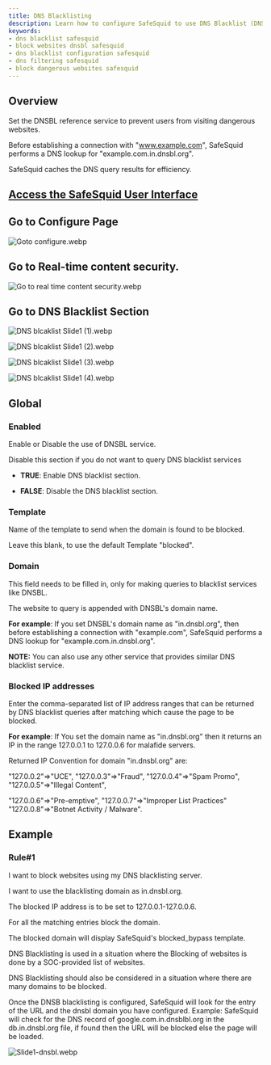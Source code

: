 ```yaml
---
title: DNS Blacklisting
description: Learn how to configure SafeSquid to use DNS Blacklist (DNSBL) services to block access to dangerous websites based on DNS queries and blacklist services.
keywords:
- dns blacklist safesquid
- block websites dnsbl safesquid
- dns blacklist configuration safesquid
- dns filtering safesquid
- block dangerous websites safesquid
---
```


## Overview

Set the DNSBL reference service to prevent users from visiting dangerous websites.

Before establishing a connection with "www.example.com", SafeSquid performs a DNS lookup for "example.com.in.dnsbl.org".

SafeSquid caches the DNS query results for efficiency.

## [Access the SafeSquid User Interface](/docs/08-SafeSquid%20Interface/Accessing%20the%20SafeSquid%20Interface.md)

## Go to Configure Page

![Goto configure.webp](/img/Configure/Real_Time_Content_Activity/DNS_blacklist/image1.webp)

## Go to Real-time content security.

![Go to real time content security.webp](/img/Configure/Real_Time_Content_Activity/DNS_blacklist/image2.webp)

## Go to DNS Blacklist Section

![DNS blcaklist Slide1 (1).webp](/img/Configure/Real_Time_Content_Activity/DNS_blacklist/image3.webp)

![DNS blcaklist Slide1 (2).webp](/img/Configure/Real_Time_Content_Activity/DNS_blacklist/image4.webp)

![DNS blcaklist Slide1 (3).webp](/img/Configure/Real_Time_Content_Activity/DNS_blacklist/image5.webp)

![DNS blcaklist Slide1 (4).webp](/img/Configure/Real_Time_Content_Activity/DNS_blacklist/image6.webp)

## Global

### Enabled

Enable or Disable the use of DNSBL service.

Disable this section if you do not want to query DNS blacklist services

-   **TRUE**: Enable DNS blacklist section.

-   **FALSE**: Disable the DNS blacklist section.

### Template

Name of the template to send when the domain is found to be blocked.

Leave this blank, to use the default Template "blocked".

### Domain

This field needs to be filled in, only for making queries to blacklist services like DNSBL.

The website to query is appended with DNSBL's domain name.

**For example**: If you set DNSBL's domain name as "in.dnsbl.org", then before establishing a connection with "example.com", SafeSquid performs a DNS lookup for "example.com.in.dnsbl.org".

**NOTE:** You can also use any other service that provides similar DNS blacklist service.

### Blocked IP addresses

Enter the comma-separated list of IP address ranges that can be returned by DNS blacklist queries after matching which cause the page to be blocked.

**For example**: If You set the domain name as "in.dnsbl.org" then it returns an IP in the range 127.0.0.1 to 127.0.0.6 for malafide servers.

Returned IP Convention for domain "in.dnsbl.org" are:

"127.0.0.2"=>"UCE", "127.0.0.3"=>"Fraud", "127.0.0.4"=>"Spam Promo", "127.0.0.5"=>"Illegal Content",

"127.0.0.6"=>"Pre-emptive", "127.0.0.7"=>"Improper List Practices" "127.0.0.8"=>"Botnet Activity / Malware".

## Example

### Rule#1

I want to block websites using my DNS blacklisting server.

I want to use the blacklisting domain as in.dnsbl.org.

The blocked IP address is to be set to 127.0.0.1-127.0.0.6.

For all the matching entries block the domain.

The blocked domain will display SafeSquid's blocked_bypass template.

DNS Blacklisting is used in a situation where the Blocking of websites is done by a SOC-provided list of websites.

DNS Blacklisting should also be considered in a situation where there are many domains to be blocked.

Once the DNSB blacklisting is configured, SafeSquid will look for the entry of the URL and the dnsbl domain you have configured. Example: SafeSquid will check for the DNS record of google.com.in.dnsblbl.org in the db.in.dnsbl.org file, if found then the URL will be blocked else the page will be loaded.

![Slide1-dnsbl.webp](/img/Configure/Real_Time_Content_Activity/DNS_blacklist/image7.webp)
